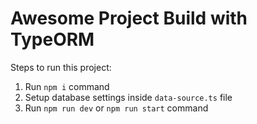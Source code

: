 # Awesome Project Build with TypeORM

Steps to run this project:

1. Run `npm i` command
2. Setup database settings inside `data-source.ts` file
3. Run `npm run dev` or `npm run start` command
